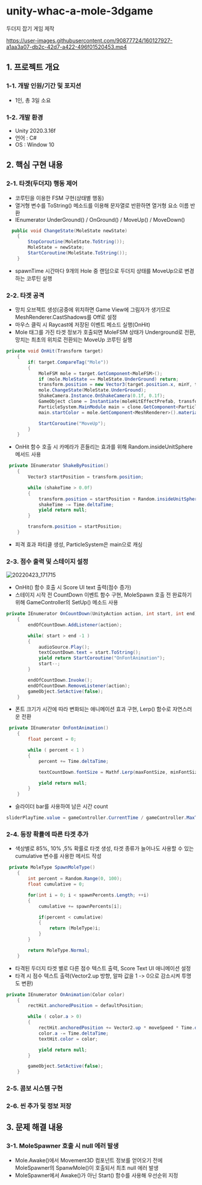# unity-whac-a-mole-3dgame
두더지 잡기 게임 제작

https://user-images.githubusercontent.com/90877724/160127927-a1aa3a07-db2c-42d7-a422-496f01520453.mp4

## 1. 프로젝트 개요
### 1-1. 개발 인원/기간 및 포지션
- 1인, 총 3일 소요
### 1-2. 개발 환경
- Unity 2020.3.16f
- 언어 : C#
- OS : Window 10

## 2. 핵심 구현 내용
### 2-1. 타겟(두더지) 행동 제어
- 코루틴을 이용한 FSM 구현(상태별 행동)
- 열거형 변수를 ToString() 메소드를 이용해 문자열로 반환하면 열거형 요소 이름 반환
- IEnumerator UnderGround() / OnGround() / MoveUp() / MoveDown()
```c#
  public void ChangeState(MoleState newState)
    {               
        StopCoroutine(MoleState.ToString());
        MoleState = newState;
        StartCoroutine(MoleState.ToString());
    }
```
- spawnTime 시간마다 9개의 Hole 중 랜덤으로 두더지 상태를 MoveUp으로 변경하는 코루틴 실행

### 2-2. 타겟 공격
- 망치 오브젝트 생성(공중에 위치하면 Game View에 그림자가 생기므로 MeshRenderer.CastShadows를 Off로 설정
- 마우스 클릭 시 Raycast에 저장된 이벤트 메소드 실행(OnHit)
- Mole 태그를 가진 타겟 정보가 호출되면 MoleFSM 상태가 Underground로 전환, 망치는 최초의 위치로 전환되는 MoveUp 코루틴 실행
```c#
private void OnHit(Transform target)
    {
        if( target.CompareTag("Mole"))
        {
            MoleFSM mole = target.GetComponent<MoleFSM>();
            if (mole.MoleState == MoleState.UnderGround) return;
            transform.position = new Vector3(target.position.x, minY, target.position.z);
            mole.ChangeState(MoleState.UnderGround);        
            ShakeCamera.Instance.OnShakeCamera(0.1f, 0.1f);
            GameObject clone = Instantiate(moleHitEffectPrefab, transform.position, Quaternion.identity);
            ParticleSystem.MainModule main = clone.GetComponent<ParticleSystem>().main;
            main.startColor = mole.GetComponent<MeshRenderer>().material.color;

            StartCoroutine("MoveUp");
        }
    }
```
- OnHit 함수 호출 시 카메라가 흔들리는 효과를 위해 Random.insideUnitSphere 메서드 사용
```c#
 private IEnumerator ShakeByPosition()
    {
        Vector3 startPosition = transform.position;

        while (shakeTime > 0.0f)
        {
            transform.position = startPosition + Random.insideUnitSphere * shakeIntensity;
            shakeTime -= Time.deltaTime;
            yield return null;
        }

        transform.position = startPosition;
    }
```
- 피격 효과 파티클 생성, ParticleSystem은 main으로 캐싱
### 2-3. 점수 출력 및 스테이지 설정

![20220423_171715](https://user-images.githubusercontent.com/90877724/164886491-dfe95923-76f7-431f-9c23-10f3eca7cede.png)


- OnHit() 함수 호출 시 Score UI text 출력(점수 증가)
- 스테이지 시작 전 CountDown 이벤트 함수 구현, MoleSpawn 호출 전 완료하기 위해 GameController의 SetUp() 메소드 사용
```c#
private IEnumerator OnCountDown(UnityAction action, int start, int end)
    {
        endOfCountDown.AddListener(action);

        while( start > end -1 )
        {
            audioSource.Play();
            textCountDown.text = start.ToString();
            yield return StartCoroutine("OnFontAnimation");
            start--;
        }

        endOfCountDown.Invoke();
        endOfCountDown.RemoveListener(action);
        gameObject.SetActive(false);
    }
```
- 폰트 크기가 시간에 따라 변화되는 애니메이션 효과 구현, Lerp() 함수로 자연스러운 전환
```c#
 private IEnumerator OnFontAnimation()
    {
        float percent = 0;

        while ( percent < 1 )
        {
            percent += Time.deltaTime;

            textCountDown.fontSize = Mathf.Lerp(maxFontSize, minFontSize, percent);

            yield return null;
        }
    }
```
- 슬라이더 bar를 사용하여 남은 시간 count
```c#
sliderPlayTime.value = gameController.CurrentTime / gameController.MaxTime;
```
### 2-4. 등장 확률에 따른 타겟 추가
- 색상별로 85%, 10% ,5% 확률로 타겟 생성, 타겟 종류가 늘어나도 사용할 수 있는 cumulative 변수를 사용한 메서드 작성
```c#
 private MoleType SpawnMoleType()
    {
        int percent = Random.Range(0, 100);
        float cumulative = 0;

        for(int i = 0; i < spawnPercents.Length; ++i)
        {
            cumulative += spawnPercents[i];

            if(percent < cumulative)
            {
                return (MoleType)i;
            }
        }

        return MoleType.Normal;
    }
```
- 타격된 두더지 타겟 별로 다른 점수 텍스트 출력, Score Text UI 애니메이션 설정
- 타격 시 점수 텍스트 출력(Vector2.up 방향, 알파 값을 1 -> 0으로 감소시켜 투명도 변환)
```c#
private IEnumerator OnAnimation(Color color)
    {
        rectHit.anchoredPosition = defaultPosition;

        while ( color.a > 0)
        {
            rectHit.anchoredPosition += Vector2.up * moveSpeed * Time.deltaTime;
            color.a -= Time.deltaTime;
            textHit.color = color;

            yield return null;
        }

        gameObject.SetActive(false);
    }
```
### 2-5. 콤보 시스템 구현
### 2-6. 씬 추가 및 정보 저장

## 3. 문제 해결 내용
### 3-1. MoleSpawner 호출 시 null 에러 발생
- Mole.Awake()에서 Movement3D 컴포넌트 정보를 얻어오기 전에 MoleSpawner의 SpanwMole()이 호출되서 최초 null 에러 발생
- MoleSpawner에서 Awake()가 아닌 Start() 함수를 사용해 우선순위 지정


```
```
